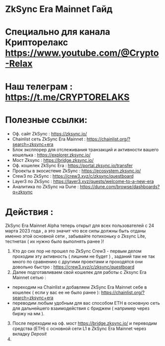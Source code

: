 # ZkSync Era Mainnet Гайд
# Специально для канала Крипторелакс https://www.youtube.com/@Crypto-Relax 
# Наш телеграм : https://t.me/CRYPTORELAKS

# Полезные ссылки:
* Оф. сайт ZkSync : https://zksync.io/
* Chainlist сеть ZkSync Era Mainnet : https://chainlist.org/?search=zksync+era
* Блок эксплорер для отслеживания транзакций и активности вашего кошелька : https://explorer.zksync.io/
* Мост Zksync : https://bridge.zksync.io/
* Оф. кошелек  ZkSync Era : https://portal.zksync.io/transfer
* Проекты в экосистеме ZkSync : https://ecosystem.zksync.io/
* Crew3 по ZkSync : https://crew3.xyz/c/zksync/questboard
* Layer3 по ZkSync : https://layer3.xyz/quests/welcome-to-a-new-era
* Аналитика по ZkSync на Dune : https://dune.com/browse/dashboards?q=zksync

# Действия :
ZkSync Era Mainnet Alpha теперь открыт для всех пользователей с 24 марта 2023 года , а это значит что все силы должны быть отданы именно этой основной сети , забывайте потихоньку о Zksync Lite, тестнетах ( их нужно было выполнять ранее )!

1) Кто до сих пор не прошел по ZkSync Crew3 - первым делом проходим эту активность ( лишним не будет ) , заданий там не так много по сравнению с другими проектами и проходятся они довольно быстро : https://crew3.xyz/c/zksync/questboard
2) Далее подготавливаем свой кошелек для работы с Zksync Era Mainnet сетью :
* переходим на Chainlist и добавляем ZkSync Era Mainnet себе в кошелек ( если у вас ее не было ранее ): https://chainlist.org/?search=zksync+era
* переводим любым удобным для вас способом ETH в основную сеть для дальнейшего взаимодействия с бриджем ( например через биржу на мм ).
3) После переходим на оф. мост https://bridge.zksync.io/  и переводим средства (ETH) с основной сети L1 в ZkSync Era Mainnet через вкладку *Deposit*
4) 
